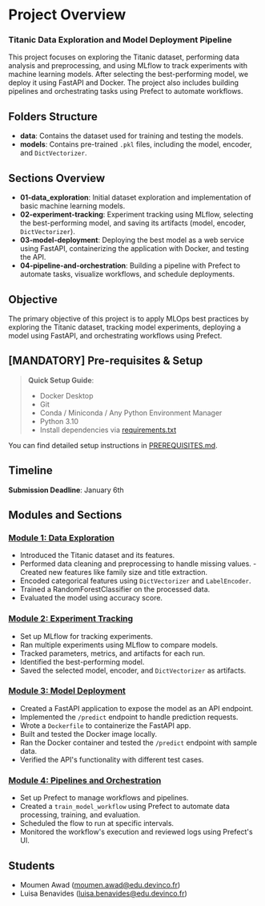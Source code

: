 # Project Overview

### Titanic Data Exploration and Model Deployment Pipeline

This project focuses on exploring the Titanic dataset, performing data analysis and preprocessing, and using MLflow to track experiments with machine learning models. After selecting the best-performing model, we deploy it using FastAPI and Docker. The project also includes building pipelines and orchestrating tasks using Prefect to automate workflows.

## Folders Structure

- **data**: Contains the dataset used for training and testing the models.
- **models**: Contains pre-trained `.pkl` files, including the model, encoder, and `DictVectorizer`.

## **Sections Overview**

- **01-data_exploration**: Initial dataset exploration and implementation of basic machine learning models.
- **02-experiment-tracking**: Experiment tracking using MLflow, selecting the best-performing model, and saving its artifacts (model, encoder, `DictVectorizer`).
- **03-model-deployment**: Deploying the best model as a web service using FastAPI, containerizing the application with Docker, and testing the API.
- **04-pipeline-and-orchestration**: Building a pipeline with Prefect to automate tasks, visualize workflows, and schedule deployments.

## Objective

The primary objective of this project is to apply MLOps best practices by exploring the Titanic dataset, tracking model experiments, deploying a model using FastAPI, and orchestrating workflows using Prefect.

## **[MANDATORY] Pre-requisites & Setup**

> **Quick Setup Guide**:
> - Docker Desktop
> - Git
> - Conda / Miniconda / Any Python Environment Manager
> - Python 3.10
> - Install dependencies via [requirements.txt](requirements.txt)

You can find detailed setup instructions in [PREREQUISITES.md](PREREQUISITES.md).

## Timeline

**Submission Deadline**: January 6th

## **Modules and Sections**

### **[Module 1: Data Exploration](01-data-exploration)**
   - Introduced the Titanic dataset and its features.
   - Performed data cleaning and preprocessing to handle missing values.
    - Created new features like family size and title extraction.
   - Encoded categorical features using `DictVectorizer` and `LabelEncoder`.
   - Trained a RandomForestClassifier on the processed data.
   - Evaluated the model using accuracy score.

### **[Module 2: Experiment Tracking](02-experiment-tracking)**
   - Set up MLflow for tracking experiments.
   - Ran multiple experiments using MLflow to compare models.
   - Tracked parameters, metrics, and artifacts for each run.
   - Identified the best-performing model.
   - Saved the selected model, encoder, and `DictVectorizer` as artifacts.

### **[Module 3: Model Deployment](03-model-deployment)**
   - Created a FastAPI application to expose the model as an API endpoint.
   - Implemented the `/predict` endpoint to handle prediction requests.
   - Wrote a `Dockerfile` to containerize the FastAPI app.
   - Built and tested the Docker image locally.
   - Ran the Docker container and tested the `/predict` endpoint with sample data.
   - Verified the API's functionality with different test cases.

### **[Module 4: Pipelines and Orchestration](04-pipeline-and-orchestration)**
   - Set up Prefect to manage workflows and pipelines.
   - Created a `train_model_workflow` using Prefect to automate data processing, training, and evaluation.
   - Scheduled the flow to run at specific intervals.
   - Monitored the workflow's execution and reviewed logs using Prefect's UI.

## Students
- Moumen Awad (moumen.awad@edu.devinco.fr)
- Luisa Benavides (luisa.benavides@edu.devinco.fr)